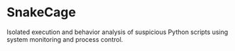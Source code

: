 # SnakeCage
Isolated execution and behavior analysis of suspicious Python scripts using system monitoring and process control.
